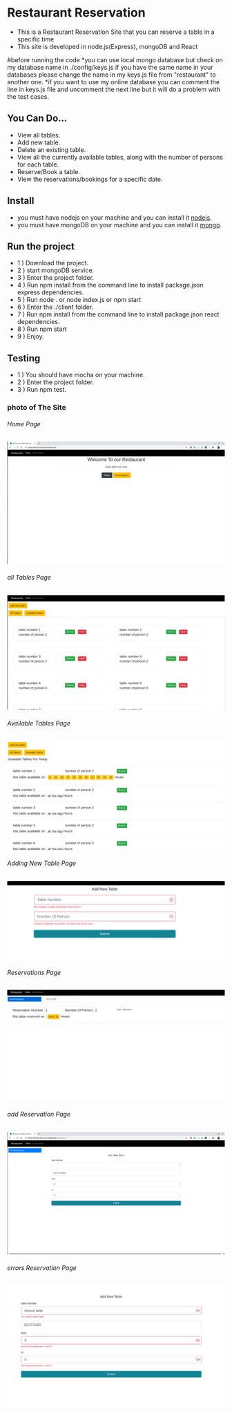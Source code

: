 # Restaurant Reservation
* This is a Restaurant Reservation Site that you can reserve a table in a specific time
* This site is developed in node.js(Express), mongoDB and React 


#before running the code
*you can use local mongo database but check on my database name in ./config/keys.js
if you have the same name in your databases please change the name in my keys.js file from "restaurant" to another one.
*if you want to use my online database you can comment the line in keys.js file and uncomment the next line
but it will do a problem with the test cases.

## You Can Do... 
* View all tables.
* Add new table.
* Delete an existing table.
* View all the currently available tables, along with the number of persons for each table.
* Reserve/Book a table.
* View the reservations/bookings for a specific date.


## Install
* you must have nodejs on your machine and you can install it [nodejs](https://nodejs.org/en/download/).
* you must have mongoDB on your machine and you can install it [mongo](https://docs.mongodb.com/manual/installation/).

## Run the project
* 1 ) Download the project.
* 2 ) start mongoDB service.
* 3 ) Enter the project folder.
* 4 ) Run npm install from the command line to install package.json express dependencies. 
* 5 ) Run node . or node  index.js or npm start
* 6 ) Enter the ./client folder.
* 7 )  Run npm install from the command line to install package.json react dependencies. 
* 8 ) Run npm start
* 9 ) Enjoy.

## Testing
* 1 ) You should have mocha on your machine.
* 2 ) Enter the project folder.
* 3 ) Run npm test.



### photo of The Site

###### Home Page
![alt text](./client/images/home.png)

###### all Tables Page
![alt text](./client/images/allTables.png)

###### Available Tables Page
![alt text](./client/images/availableTables.png)

###### Adding New Table Page
![alt text](./client/images/addnewTable.png)

###### Reservations Page
![alt text](./client/images/getReservations.png)

###### add Reservation Page
![alt text](./client/images/addNewReservsation.png)

###### errors Reservation Page
![alt text](./client/images/errorsAdding.png)
